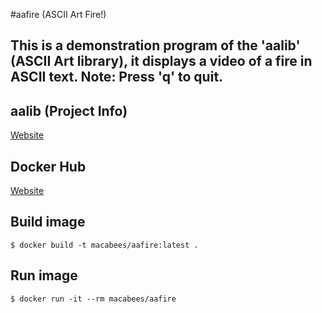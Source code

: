 #aafire (ASCII Art Fire!)
## This is a demonstration program of the 'aalib' (ASCII Art library), it displays a video of a fire in ASCII text. Note: Press 'q' to quit.

## aalib (Project Info)
[Website](http://aa-project.sourceforge.net/aalib/)

## Docker Hub
[Website](https://hub.docker.com/r/macabees/aafire/)

## Build image
`$ docker build -t macabees/aafire:latest .`

## Run image
`$ docker run -it --rm macabees/aafire`

